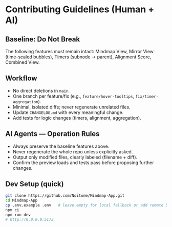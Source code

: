 # Contributing Guidelines (Human + AI)

## Baseline: Do Not Break
The following features must remain intact: Mindmap View, Mirror View (time-scaled bubbles), Timers (subnode → parent), Alignment Score, Combined View.

## Workflow
- No direct deletions in `main`.
- One branch per feature/fix (e.g., `feature/hover-tooltips`, `fix/timer-aggregation`).
- Minimal, isolated diffs; never regenerate unrelated files.
- Update `CHANGELOG.md` with every meaningful change.
- Add tests for logic changes (timers, alignment, aggregation).

## AI Agents — Operation Rules
- Always preserve the baseline features above.
- Never regenerate the whole repo unless explicitly asked.
- Output only modified files, clearly labeled (filename + diff).
- Confirm the preview loads and tests pass before proposing further changes.

## Dev Setup (quick)
```bash
git clone https://github.com/Noitome/Mindmap-App.git
cd Mindmap-App
cp .env.example .env   # leave empty for local fallback or add remote DB keys
npm ci
npm run dev
# http://0.0.0.0:5173
```
